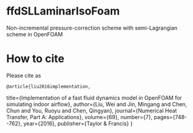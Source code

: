 # ffdSLLaminarIsoFoam
Non-incremental pressure-correction scheme with semi-Lagrangian scheme in OpenFOAM

# How to cite
Please cite as
  
    @article{liu2016implementation,
  title={Implementation of a fast fluid dynamics model in OpenFOAM for simulating indoor airflow},
  author={Liu, Wei and Jin, Mingang and Chen, Chun and You, Ruoyu and Chen, Qingyan},
  journal={Numerical Heat Transfer, Part A: Applications},
  volume={69},
  number={7},
  pages={748--762},
  year={2016},
  publisher={Taylor \& Francis}
}
